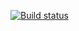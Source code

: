 [![Build status](https://ci.appveyor.com/api/projects/status/xpgmtrnx2ygt76fs?svg=true)](https://ci.appveyor.com/project/sonofnaperdish/vtoraya)

